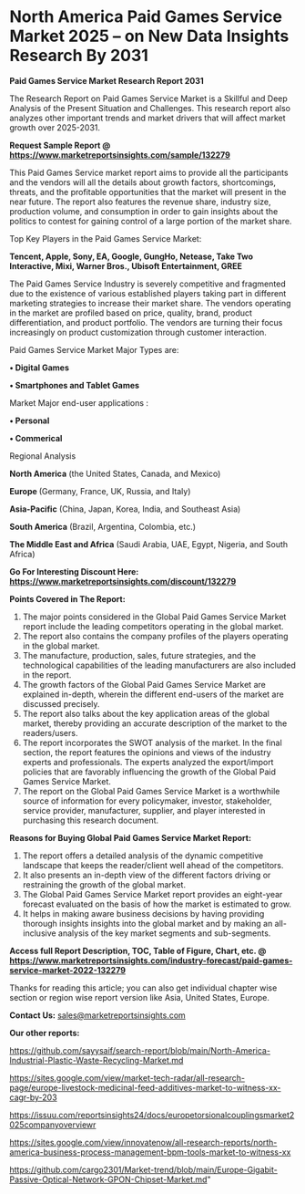 # North America Paid Games Service Market 2025 – on New Data Insights Research By 2031

<strong>Paid Games Service Market Research Report 2031</strong>

The Research Report on Paid Games Service Market is a Skillful and Deep Analysis of the Present Situation and Challenges. This research report also analyzes other important trends and market drivers that will affect market growth over 2025-2031.

<strong>Request Sample Report @ <a href=https://www.marketreportsinsights.com/sample/132279>https://www.marketreportsinsights.com/sample/132279</a></strong>

This Paid Games Service market report aims to provide all the participants and the vendors will all the details about growth factors, shortcomings, threats, and the profitable opportunities that the market will present in the near future. The report also features the revenue share, industry size, production volume, and consumption in order to gain insights about the politics to contest for gaining control of a large portion of the market share.

Top Key Players in the Paid Games Service Market:

<strong>Tencent, Apple, Sony, EA, Google, GungHo, Netease, Take Two Interactive, Mixi, Warner Bros., Ubisoft Entertainment, GREE</strong>

The Paid Games Service Industry is severely competitive and fragmented due to the existence of various established players taking part in different marketing strategies to increase their market share. The vendors operating in the market are profiled based on price, quality, brand, product differentiation, and product portfolio. The vendors are turning their focus increasingly on product customization through customer interaction.

Paid Games Service Market Major Types are:

<strong>• Digital Games

• Smartphones and Tablet Games</strong>

Market Major end-user applications :

<strong>• Personal

• Commerical</strong>

Regional Analysis

</u><strong><b>North America</b></strong> (the United States, Canada, and Mexico)

<strong><b>Europe </b></strong>(Germany, France, UK, Russia, and Italy)

<strong><b>Asia-Pacific</b></strong> (China, Japan, Korea, India, and Southeast Asia)

<strong><b>South America</b></strong> (Brazil, Argentina, Colombia, etc.)

<strong><b>The Middle East and Africa</b></strong> (Saudi Arabia, UAE, Egypt, Nigeria, and South Africa)

<strong>Go For Interesting Discount Here: <a href=https://www.marketreportsinsights.com/discount/132279>https://www.marketreportsinsights.com/discount/132279</a></strong>

<strong>Points Covered in The Report:</strong>
<ol>
  <li>The major points considered in the Global Paid Games Service Market report include the leading competitors operating in the global market.</li>
  <li>The report also contains the company profiles of the players operating in the global market.</li>
  <li>The manufacture, production, sales, future strategies, and the technological capabilities of the leading manufacturers are also included in the report.</li>
  <li>The growth factors of the Global Paid Games Service Market are explained in-depth, wherein the different end-users of the market are discussed precisely.</li>
  <li>The report also talks about the key application areas of the global market, thereby providing an accurate description of the market to the readers/users.</li>
  <li>The report incorporates the SWOT analysis of the market. In the final section, the report features the opinions and views of the industry experts and professionals. The experts analyzed the export/import policies that are favorably influencing the growth of the Global Paid Games Service Market.</li>
  <li>The report on the Global Paid Games Service Market is a worthwhile source of information for every policymaker, investor, stakeholder, service provider, manufacturer, supplier, and player interested in purchasing this research document.</li>
</ol>
<strong>Reasons for Buying Global Paid Games Service Market Report:</strong>

<ol>
  <li>The report offers a detailed analysis of the dynamic competitive landscape that keeps the reader/client well ahead of the competitors.</li>
  <li>It also presents an in-depth view of the different factors driving or restraining the growth of the global market.</li>
  <li>The Global Paid Games Service Market report provides an eight-year forecast evaluated on the basis of how the market is estimated to grow.</li>
  <li>It helps in making aware business decisions by having providing thorough insights insights into the global market and by making an all-inclusive analysis of the key market segments and sub-segments.</li>
</ol>
<strong>Access full Report Description, TOC, Table of Figure, Chart, etc. @ <a href=https://www.marketreportsinsights.com/industry-forecast/paid-games-service-market-2022-132279>https://www.marketreportsinsights.com/industry-forecast/paid-games-service-market-2022-132279</a></strong>


Thanks for reading this article; you can also get individual chapter wise section or region wise report version like Asia, United States, Europe.

<strong>Contact Us:</strong>
sales@marketreportsinsights.com

<strong>Our other reports:</strong>

<a href=https://github.com/sayysaif/search-report/blob/main/North-America-Industrial-Plastic-Waste-Recycling-Market.md>https://github.com/sayysaif/search-report/blob/main/North-America-Industrial-Plastic-Waste-Recycling-Market.md</a>

<a href=https://sites.google.com/view/market-tech-radar/all-research-page/europe-livestock-medicinal-feed-additives-market-to-witness-xx-cagr-by-203>https://sites.google.com/view/market-tech-radar/all-research-page/europe-livestock-medicinal-feed-additives-market-to-witness-xx-cagr-by-203</a>

<a href=https://issuu.com/reportsinsights24/docs/europetorsionalcouplingsmarket2025companyoverviewr>https://issuu.com/reportsinsights24/docs/europetorsionalcouplingsmarket2025companyoverviewr</a>

<a href=https://sites.google.com/view/innovatenow/all-research-reports/north-america-business-process-management-bpm-tools-market-to-witness-xx>https://sites.google.com/view/innovatenow/all-research-reports/north-america-business-process-management-bpm-tools-market-to-witness-xx</a>

<a href=https://github.com/cargo2301/Market-trend/blob/main/Europe-Gigabit-Passive-Optical-Network-GPON-Chipset-Market.md>https://github.com/cargo2301/Market-trend/blob/main/Europe-Gigabit-Passive-Optical-Network-GPON-Chipset-Market.md</a>"
